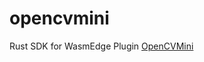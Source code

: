 # opencvmini

Rust SDK for WasmEdge Plugin [OpenCVMini](https://github.com/WasmEdge/WasmEdge/tree/master/plugins/wasmedge_opencvmini)
